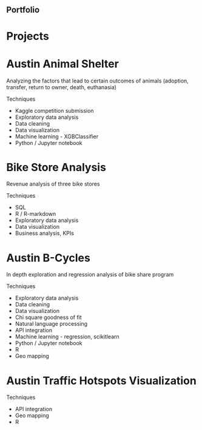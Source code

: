 ## Portfolio

# Projects

# Austin Animal Shelter
Analyzing the factors that lead to certain outcomes of animals (adoption, transfer, return to owner, death, euthanasia)

Techniques
* Kaggle competition submission
* Exploratory data analysis
* Data cleaning
* Data visualization
* Machine learning - XGBClassifier
* Python / Jupyter notebook

# Bike Store Analysis
Revenue analysis of three bike stores

Techniques
* SQL
* R / R-markdown
* Exploratory data analysis
* Data visualization
* Business analysis, KPIs

# Austin B-Cycles
In depth exploration and regression analysis of bike share program

Techniques
* Exploratory data analysis
* Data cleaning
* Data visualization
* Chi square goodness of fit
* Natural language processing
* API integration
* Machine learning - regression, scikitlearn
* Python / Jupyter notebook
* R
* Geo mapping

# Austin Traffic Hotspots Visualization

Techniques
* API integration
* Geo mapping
* R
